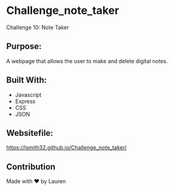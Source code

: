 # Challenge_note_taker
Challenge 10: Note Taker

## Purpose:
A webpage that allows the user to make and delete digital notes.

## Built With:
* Javascript
* Express
* CSS
* JSON

## Websitefile:
https://lsmith32.github.io/Challenge_note_taker/

## Contribution
Made with ❤️ by Lauren

